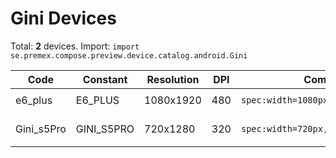# Gini Devices

Total: **2** devices. Import: `import se.premex.compose.preview.device.catalog.android.Gini`

| Code | Constant | Resolution | DPI | Compose Spec | Preview Usage |
|------|----------|------------|-----|-------------|---------------|
| e6_plus | E6_PLUS | 1080x1920 | 480 | `spec:width=1080px,height=1920px,dpi=480` | `@Preview(device = Gini.E6_PLUS)` |
| Gini_s5Pro | GINI_S5PRO | 720x1280 | 320 | `spec:width=720px,height=1280px,dpi=320` | `@Preview(device = Gini.GINI_S5PRO)` |

<!-- Generated automatically. Do not edit manually. -->
